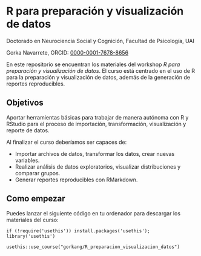 # R para preparación y visualización de datos

Doctorado en Neurociencia Social y Cognición, Facultad de Psicología, UAI

Gorka Navarrete, ORCID: [0000-0001-7678-8656](http://orcid.org/0000-0001-7678-8656)


En este repositorio se encuentran los materiales del workshop *R para preparación y visualización de datos*. El curso está centrado en el uso de R para la preparación y visualización de datos, además de la generación de reportes reproducibles.


## Objetivos

Aportar herramientas básicas para trabajar de manera autónoma con R y RStudio para el proceso de importación, transformación, visualización y reporte de datos.

Al finalizar el curso deberíamos ser capaces de:  

* Importar archivos de datos, transformar los datos, crear nuevas variables.
* Realizar análisis de datos exploratorios, visualizar distribuciones y comparar grupos.
* Generar reportes reproducibles con RMarkdown.


## Como empezar

Puedes lanzar el siguiente código en tu ordenador para descargar los materiales del curso:

`if (!require('usethis')) install.packages('usethis'); library('usethis')`

`usethis::use_course("gorkang/R_preparacion_visualizacion_datos")`
